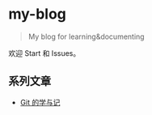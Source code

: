 # my-blog

> My blog for learning&documenting

欢迎 Start 和 Issues。

## 系列文章

- [Git 的学与记](./Git%20%E7%9A%84%E5%AD%A6%E4%B8%8E%E8%AE%B0/README.md)
